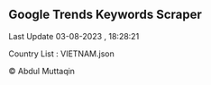 

## Google Trends Keywords Scraper 
 
Last Update 03-08-2023 , 18:28:21

Country List :
VIETNAM.json



© Abdul Muttaqin 
